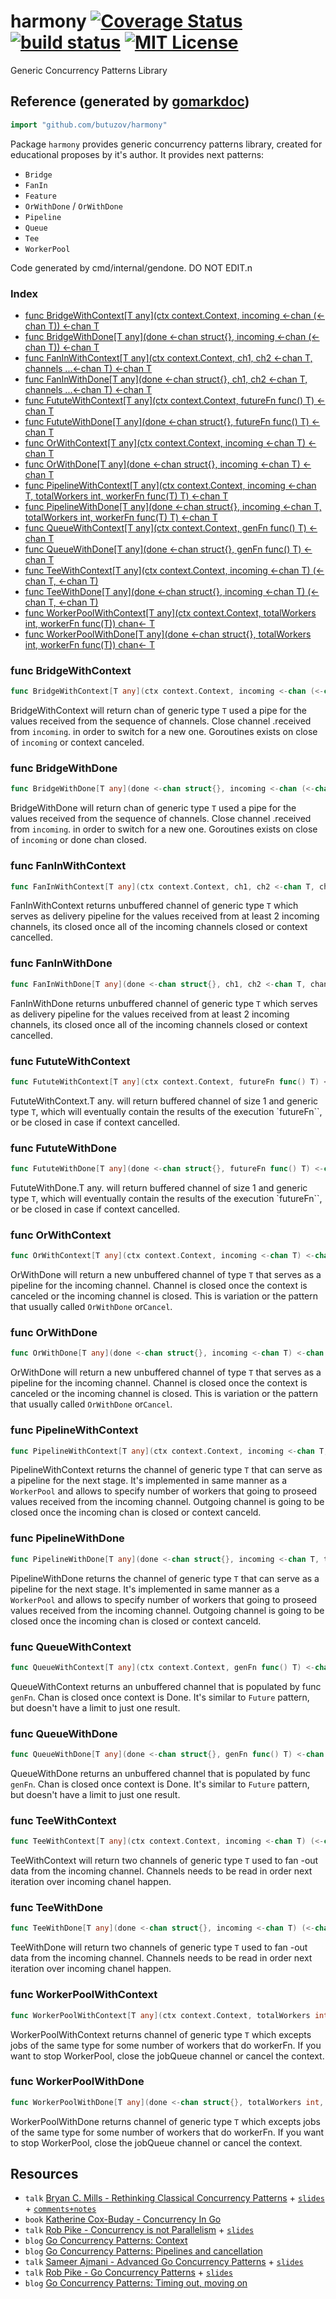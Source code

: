 # harmony  [![Coverage Status](https://coveralls.io/repos/github/butuzov/harmony/badge.svg?t=1njyDt)](https://coveralls.io/github/butuzov/harmony) [![build status](https://github.com/butuzov/harmony/actions/workflows/main.yaml/badge.svg?branch=main)]() [![MIT License](http://img.shields.io/badge/license-MIT-blue.svg)](http://www.opensource.org/licenses/MIT)

Generic Concurrency Patterns Library

## Reference (generated by [gomarkdoc](<https://github.com/princjef/gomarkdoc>))

<!-- You can Edit Content above this comment --->
<!-- Start --->
```go
import "github.com/butuzov/harmony"
```

Package `harmony` provides generic concurrency patterns library, created for educational proposes by it's author. It provides next patterns: 
- `Bridge` 
- `FanIn` 
- `Feature` 
- `OrWithDone` / `OrWithDone` 
- `Pipeline` 
- `Queue` 
- `Tee` 
- `WorkerPool`

Code generated by cmd/internal/gendone. DO NOT EDIT.n

### Index

- [func BridgeWithContext[T any](ctx context.Context, incoming <-chan (<-chan T)) <-chan T](<#func-bridgewithcontext>)
- [func BridgeWithDone[T any](done <-chan struct{}, incoming <-chan (<-chan T)) <-chan T](<#func-bridgewithdone>)
- [func FanInWithContext[T any](ctx context.Context, ch1, ch2 <-chan T, channels ...<-chan T) <-chan T](<#func-faninwithcontext>)
- [func FanInWithDone[T any](done <-chan struct{}, ch1, ch2 <-chan T, channels ...<-chan T) <-chan T](<#func-faninwithdone>)
- [func FututeWithContext[T any](ctx context.Context, futureFn func() T) <-chan T](<#func-fututewithcontext>)
- [func FututeWithDone[T any](done <-chan struct{}, futureFn func() T) <-chan T](<#func-fututewithdone>)
- [func OrWithContext[T any](ctx context.Context, incoming <-chan T) <-chan T](<#func-orwithcontext>)
- [func OrWithDone[T any](done <-chan struct{}, incoming <-chan T) <-chan T](<#func-orwithdone>)
- [func PipelineWithContext[T any](ctx context.Context, incoming <-chan T, totalWorkers int, workerFn func(T) T) <-chan T](<#func-pipelinewithcontext>)
- [func PipelineWithDone[T any](done <-chan struct{}, incoming <-chan T, totalWorkers int, workerFn func(T) T) <-chan T](<#func-pipelinewithdone>)
- [func QueueWithContext[T any](ctx context.Context, genFn func() T) <-chan T](<#func-queuewithcontext>)
- [func QueueWithDone[T any](done <-chan struct{}, genFn func() T) <-chan T](<#func-queuewithdone>)
- [func TeeWithContext[T any](ctx context.Context, incoming <-chan T) (<-chan T, <-chan T)](<#func-teewithcontext>)
- [func TeeWithDone[T any](done <-chan struct{}, incoming <-chan T) (<-chan T, <-chan T)](<#func-teewithdone>)
- [func WorkerPoolWithContext[T any](ctx context.Context, totalWorkers int, workerFn func(T)) chan<- T](<#func-workerpoolwithcontext>)
- [func WorkerPoolWithDone[T any](done <-chan struct{}, totalWorkers int, workerFn func(T)) chan<- T](<#func-workerpoolwithdone>)


### func BridgeWithContext

```go
func BridgeWithContext[T any](ctx context.Context, incoming <-chan (<-chan T)) <-chan T
```

BridgeWithContext will return chan of generic type `T` used a pipe for the values received from the sequence of channels. Close channel .received from `incoming`. in order to  switch for a new one. Goroutines exists on close of `incoming` or context canceled.

### func BridgeWithDone

```go
func BridgeWithDone[T any](done <-chan struct{}, incoming <-chan (<-chan T)) <-chan T
```

BridgeWithDone will return chan of generic type `T` used a pipe for the values received from the sequence of channels. Close channel .received from `incoming`. in order to  switch for a new one. Goroutines exists on close of `incoming` or done chan closed.

### func FanInWithContext

```go
func FanInWithContext[T any](ctx context.Context, ch1, ch2 <-chan T, channels ...<-chan T) <-chan T
```

FanInWithContext returns unbuffered channel of generic type `T` which serves as delivery pipeline for the values received from at least 2 incoming channels, its closed once all of the incoming channels closed or context cancelled.

### func FanInWithDone

```go
func FanInWithDone[T any](done <-chan struct{}, ch1, ch2 <-chan T, channels ...<-chan T) <-chan T
```

FanInWithDone returns unbuffered channel of generic type `T` which serves as delivery pipeline for the values received from at least 2 incoming channels, its closed once all of the incoming channels closed or context cancelled.

### func FututeWithContext

```go
func FututeWithContext[T any](ctx context.Context, futureFn func() T) <-chan T
```

FututeWithContext.T any. will return buffered channel of size 1 and generic type `T`, which will eventually contain the results of the execution `futureFn``, or be closed in case if context cancelled.

### func FututeWithDone

```go
func FututeWithDone[T any](done <-chan struct{}, futureFn func() T) <-chan T
```

FututeWithDone.T any. will return buffered channel of size 1 and generic type `T`, which will eventually contain the results of the execution `futureFn``, or be closed in case if context cancelled.

### func OrWithContext

```go
func OrWithContext[T any](ctx context.Context, incoming <-chan T) <-chan T
```

OrWithDone will return a new unbuffered channel of type `T` that serves as a pipeline for the incoming channel. Channel is closed once the context is canceled or the incoming channel is closed. This is variation or the pattern that usually called `OrWithDone` or`Cancel`.

### func OrWithDone

```go
func OrWithDone[T any](done <-chan struct{}, incoming <-chan T) <-chan T
```

OrWithDone will return a new unbuffered channel of type `T` that serves as a pipeline for the incoming channel. Channel is closed once the context is canceled or the incoming channel is closed. This is variation or the pattern that usually called `OrWithDone` or`Cancel`.

### func PipelineWithContext

```go
func PipelineWithContext[T any](ctx context.Context, incoming <-chan T, totalWorkers int, workerFn func(T) T) <-chan T
```

PipelineWithContext returns the channel of generic type `T` that can serve as a pipeline for the next stage. It's implemented in same manner as a `WorkerPool` and allows to specify number of workers that going to proseed values received from the incoming channel. Outgoing channel is going to be closed once the incoming chan is closed or context canceld.

### func PipelineWithDone

```go
func PipelineWithDone[T any](done <-chan struct{}, incoming <-chan T, totalWorkers int, workerFn func(T) T) <-chan T
```

PipelineWithDone returns the channel of generic type `T` that can serve as a pipeline for the next stage. It's implemented in same manner as a `WorkerPool` and allows to specify number of workers that going to proseed values received from the incoming channel. Outgoing channel is going to be closed once the incoming chan is closed or context canceld.

### func QueueWithContext

```go
func QueueWithContext[T any](ctx context.Context, genFn func() T) <-chan T
```

QueueWithContext returns an unbuffered channel that is populated by func `genFn`. Chan is closed once context is Done. It's similar to `Future` pattern, but doesn't have a limit to just one result.

### func QueueWithDone

```go
func QueueWithDone[T any](done <-chan struct{}, genFn func() T) <-chan T
```

QueueWithDone returns an unbuffered channel that is populated by func `genFn`. Chan is closed once context is Done. It's similar to `Future` pattern, but doesn't have a limit to just one result.

### func TeeWithContext

```go
func TeeWithContext[T any](ctx context.Context, incoming <-chan T) (<-chan T, <-chan T)
```

TeeWithContext will return two channels of generic type `T` used to fan
-out data from the incoming channel. Channels needs to be read in order next iteration over incoming chanel happen.

### func TeeWithDone

```go
func TeeWithDone[T any](done <-chan struct{}, incoming <-chan T) (<-chan T, <-chan T)
```

TeeWithDone will return two channels of generic type `T` used to fan
-out data from the incoming channel. Channels needs to be read in order next iteration over incoming chanel happen.

### func WorkerPoolWithContext

```go
func WorkerPoolWithContext[T any](ctx context.Context, totalWorkers int, workerFn func(T)) chan<- T
```

WorkerPoolWithContext returns channel of generic type `T` which excepts jobs of the same type for some number of workers that do workerFn. If you want to stop WorkerPool, close the jobQueue channel or cancel the context.

### func WorkerPoolWithDone

```go
func WorkerPoolWithDone[T any](done <-chan struct{}, totalWorkers int, workerFn func(T)) chan<- T
```

WorkerPoolWithDone returns channel of generic type `T` which excepts jobs of the same type for some number of workers that do workerFn. If you want to stop WorkerPool, close the jobQueue channel or cancel the context.

<!-- End --->
<!-- You can Edit Content under this comment --->

## Resources

* `talk` [Bryan C. Mills - Rethinking Classical Concurrency Patterns](https://www.youtube.com/watch?v=5zXAHh5tJqQ) + [`slides`](https://drive.google.com/file/d/1nPdvhB0PutEJzdCq5ms6UI58dp50fcAN/view) + [`comments+notes`](https://github.com/sourcegraph/gophercon-2018-liveblog/issues/35)
* `book` [Katherine Cox-Buday - Concurrency In Go](https://www.oreilly.com/library/view/concurrency-in-go/9781491941294/)
* `talk` [Rob Pike - Concurrency is not Parallelism](https://www.youtube.com/watch?v=oV9rvDllKEg) + [`slides`](https://go.dev/talks/2012/waza.slide)
* `blog` [Go Concurrency Patterns: Context](https://go.dev/blog/context)
* `blog` [Go Concurrency Patterns: Pipelines and cancellation](https://go.dev/blog/pipelines)
* `talk` [Sameer Ajmani  - Advanced Go Concurrency Patterns](https://www.youtube.com/watch?v=QDDwwePbDtw) + [`slides`](https://talks.golang.org/2013/advconc.slide)
* `talk` [Rob Pike - Go Concurrency Patterns](https://www.youtube.com/watch?v=f6kdp27TYZs) + [`slides`](https://talks.golang.org/2012/concurrency.slide)
* `blog` [Go Concurrency Patterns: Timing out, moving on](https://go.dev/blog/concurrency-timeouts)
